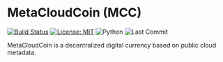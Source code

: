 # MetaCloudCoin (MCC)
[![Build Status](https://github.com/MetaCloudCoin/MetaCloudCoin/actions/workflows/python-test.yml/badge.svg)](https://github.com/MetaCloudCoin/MetaCloudCoin/actions)
[![License: MIT](https://img.shields.io/badge/License-MIT-yellow.svg)](LICENSE)
![Python](https://img.shields.io/badge/language-python-blue.svg)
![Last Commit](https://img.shields.io/github/last-commit/MetaCloudCoin/MetaCloudCoin)

MetaCloudCoin is a decentralized digital currency based on public cloud metadata.
